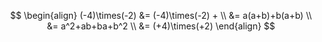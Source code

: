 $$
\begin{align}
(-4)\times(-2)
&= (-4)\times(-2) +     \\
&= a(a+b)+b(a+b) \\
&= a^2+ab+ba+b^2 \\
&= (+4)\times(+2)
\end{align}
$$

